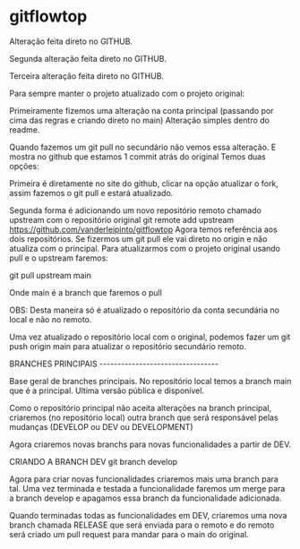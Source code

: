 # gitflowtop

Alteração feita direto no GITHUB.

Segunda alteração feita direto no GITHUB.

Terceira alteração feita direto no GITHUB.

Para sempre manter o projeto atualizado com o projeto original:

Primeiramente fizemos uma alteração na conta principal (passando por cima das regras e criando direto no main)
Alteração simples dentro do readme.

Quando fazemos um git pull no secundário não vemos essa alteração. E mostra no github que estamos 1 commit atrás do original
Temos duas opções:

Primeira é diretamente no site do github, clicar na opção atualizar o fork, assim fazemos o git pull e estará atualizado.

Segunda forma é adicionando um novo repositório remoto chamado upstream com o repositório original
git remote add upstream https://github.com/vanderleipinto/gitflowtop
Agora temos referência aos dois repositórios.
Se fizermos um git pull ele vai direto no origin e não atualiza com o principal.
Para atualizarmos com o projeto original usando pull e o upstream faremos:

git pull upstream main

Onde main é a branch que faremos o pull

OBS: Desta maneira só é atualizado o repositório da conta secundária no local e não no remoto.

Uma vez atualizado o repositório local com o original, podemos fazer um git push origin main para atualizar o repositório secundário remoto.

BRANCHES PRINCIPAIS ---------------------------------

Base geral de branches principais.
No repositório local temos a branch main que é a principal. Ultima versão pública e disponível.

Como o repositório principal não aceita alterações na branch principal, criaremos (no repositório local) outra branch que será responsável pelas mudanças (DEVELOP ou DEV ou DEVELOPMENT)

Agora criaremos novas branchs para novas funcionalidades a partir de DEV.

CRIANDO A BRANCH DEV
git branch develop

Agora para criar novas funcionalidades criaremos mais uma branch para tal. Uma vez terminada e testada a funcionalidade faremos um merge para a branch develop e apagamos essa branch da funcionalidade adicionada.

Quando terminadas todas as funcionalidades em DEV, criaremos uma nova branch chamada RELEASE que será enviada para o remoto e do remoto será criado um pull request para mandar para o main do original.
